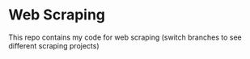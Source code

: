 # Web Scraping
This repo contains my code for web scraping (switch branches to see different scraping projects)
